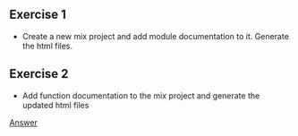 ## Exercise 1

* Create a new mix project and add module documentation to it. Generate the html files.

## Exercise 2

* Add function documentation to the mix project and generate the updated html files

[Answer](https://gist.github.com/brweber2/9c888641bdb4892cf4c65683164ef527)

